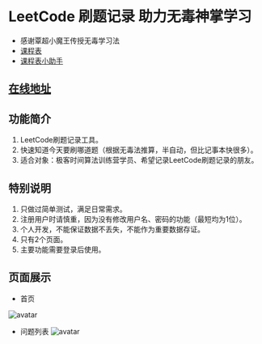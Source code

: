 # LeetCode 刷题记录 助力无毒神掌学习

- 感谢覃超小魔王传授无毒学习法
- [课程表](doc/markdown/class-chedule.md)
- [课程表小助手](https://github.com/aoeai/lcsr-helper)

## [在线地址](https://leetcode.aoeai.com/)

## 功能简介

1. LeetCode刷题记录工具。
2. 快速知道今天要刷哪道题（根据无毒法推算，半自动，但比记事本快很多）。
3. 适合对象：极客时间算法训练营学员、希望记录LeetCode刷题记录的朋友。

## 特别说明
1. 只做过简单测试，满足日常需求。
2. 注册用户时请慎重，因为没有修改用户名、密码的功能（最短均为1位）。
3. 个人开发，不能保证数据不丢失，不能作为重要数据存证。
4. 只有2个页面。
5. 主要功能需要登录后使用。

## 页面展示

- 首页

![avatar](doc/markdown/images/index.png)


- 问题列表
![avatar](doc/markdown/images/problem-list.png)




